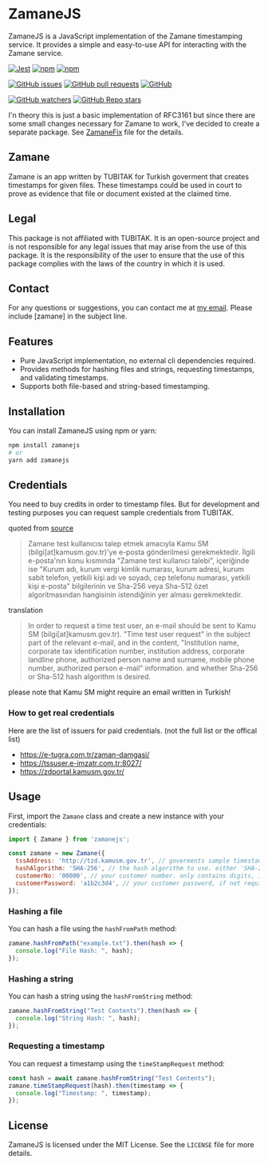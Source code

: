 # ZamaneJS
ZamaneJS is a JavaScript implementation of the Zamane timestamping service. It provides a simple and easy-to-use API for interacting with the Zamane service.

[![Jest](https://github.com/AppacYazilim/zamanejs/actions/workflows/tests.yml/badge.svg?branch=main&event=push)](https://github.com/AppacYazilim/zamanejs/actions/workflows/tests.yml)
[![npm](https://img.shields.io/npm/v/zamanejs)](https://www.npmjs.com/package/zamanejs)
[![npm](https://img.shields.io/npm/dt/zamanejs)](https://www.npmjs.com/package/zamanejs)

[![GitHub issues](https://img.shields.io/github/issues/AppacYazilim/zamanejs)](https://github.com/AppacYazilim/zamanejs/issues)
[![GitHub pull requests](https://img.shields.io/github/issues-pr/AppacYazilim/zamanejs)](https://github.com/AppacYazilim/zamanejs/pulls)
[![GitHub](https://img.shields.io/github/license/AppacYazilim/zamanejs)](https://github.com/AppacYazilim/zamanejs/blob/main/LICENSE)

[![GitHub watchers](https://img.shields.io/github/watchers/AppacYazilim/zamanejs?style=social)](https://github.com/AppacYazilim/zamanejs/watchers)
[![GitHub Repo stars](https://img.shields.io/github/stars/AppacYazilim/zamanejs?style=social)](https://github.com/AppacYazilim/zamanejs/stargazers)


I'n theory this is just a basic implementation of RFC3161 but since there are some small changes 
necessary for Zamane to work, I've decided to create a separate package. See [ZamaneFix](src/utils/zamaneZdFix.ts) file for the details.

## Zamane

Zamane is an app written by TUBITAK for Turkish goverment that creates timestamps for given files. These timestamps could be used in court to prove as evidence that file or document existed at the claimed time.  

## Legal

This package is not affiliated with TUBITAK. It is an open-source project and is not responsible for any legal issues that may arise from the use of this package. It is the responsibility of the user to ensure that the use of this package complies with the laws of the country in which it is used.

## Contact

For any questions or suggestions, you can contact me at [my email](mailto:info@appac.ltd). 
Please include [zamane] in the subject line.

## Features

- Pure JavaScript implementation, no external cli dependencies required.
- Provides methods for hashing files and strings, requesting timestamps, and validating timestamps.
- Supports both file-based and string-based timestamping.

## Installation

You can install ZamaneJS using npm or yarn:

```bash
npm install zamanejs
# or
yarn add zamanejs
```
## Credentials

You need to buy credits in order to timestamp files. But for development and testing purposes you can request sample credentials from TUBITAK.

quoted from [source](https://kamusm.bilgem.tubitak.gov.tr/urunler/zaman_damgasi/ucretsiz_zaman_damgasi_istemci_yazilimi.jsp)
> Zamane test kullanıcısı talep etmek amacıyla Kamu SM (bilgi[at]kamusm.gov.tr)'ye e-posta gönderilmesi gerekmektedir. İlgili e-posta'nın konu kısmında "Zamane test kullanıcı talebi", içeriğinde ise "Kurum adı, kurum vergi kimlik numarası, kurum adresi, kurum sabit telefon, yetkili kişi adı ve soyadı, cep telefonu numarası, yetkili kişi e-posta" bilgilerinin ve Sha-256 veya Sha-512 özet algoritmasından hangisinin istendiğinin yer alması gerekmektedir.

translation
> In order to request a time test user, an e-mail should be sent to Kamu SM (bilgi[at]kamusm.gov.tr). "Time test user request" in the subject part of the relevant e-mail, and in the content, "Institution name, corporate tax identification number, institution address, corporate landline phone, authorized person name and surname, mobile phone number, authorized person e-mail" information. and whether Sha-256 or Sha-512 hash algorithm is desired.

please note that Kamu SM might require an email written in Turkish!

### How to get real credentials

Here are the list of issuers for paid credentials. (not the full list or the offical list)
- https://e-tugra.com.tr/zaman-damgasi/
- https://tssuser.e-imzatr.com.tr:8027/
- https://zdportal.kamusm.gov.tr/

## Usage

First, import the `Zamane` class and create a new instance with your credentials:

```javascript
import { Zamane } from 'zamanejs';

const zamane = new Zamane({
  tssAddress: 'http://tzd.kamusm.gov.tr', // goverments sample timestamp server
  hashAlgorithm: 'SHA-256', // the hash algorithm to use. either 'SHA-256' or 'SHA-512'
  customerNo: '00000', // your customer number. only contains digits, if not required don't pass it
  customerPassword: 'a1b2c3d4', // your customer password, if not required don't pass it
});
```

### Hashing a file

You can hash a file using the `hashFromPath` method:

```javascript
zamane.hashFromPath("example.txt").then(hash => {
  console.log("File Hash: ", hash);
});
```

### Hashing a string

You can hash a string using the `hashFromString` method:

```javascript
zamane.hashFromString("Test Contents").then(hash => {
  console.log("String Hash: ", hash);
});
```

### Requesting a timestamp

You can request a timestamp using the `timeStampRequest` method:

```javascript
const hash = await zamane.hashFromString("Test Contents");
zamane.timeStampRequest(hash).then(timestamp => {
  console.log("Timestamp: ", timestamp);
});
```

## License

ZamaneJS is licensed under the MIT License. See the `LICENSE` file for more details.
